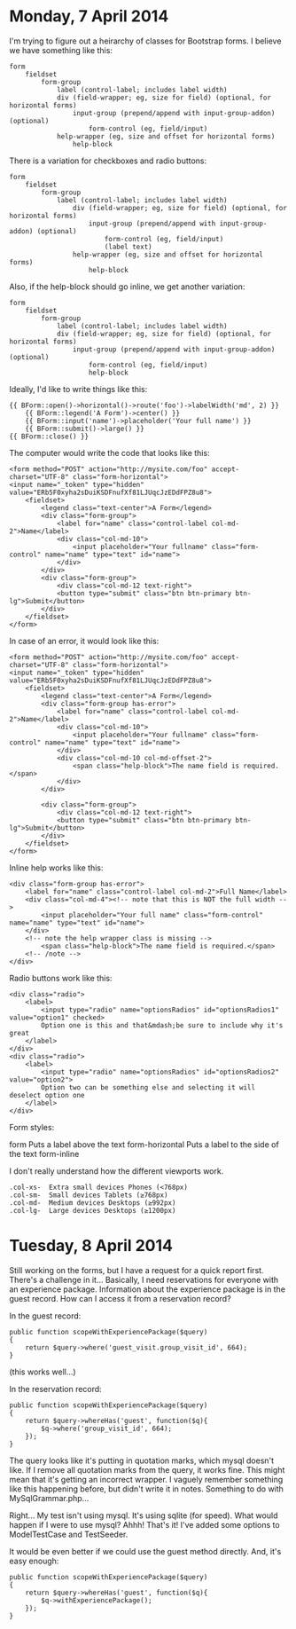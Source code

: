 Monday, 7 April 2014
======================
I'm trying to figure out a heirarchy of classes for Bootstrap forms. I believe we have something like this:

    form
        fieldset
            form-group
                label (control-label; includes label width)
                div (field-wrapper; eg, size for field) (optional, for horizontal forms)
                    input-group (prepend/append with input-group-addon) (optional)
                        form-control (eg, field/input)
                help-wrapper (eg, size and offset for horizontal forms)
                    help-block

There is a variation for checkboxes and radio buttons:

    form
        fieldset
            form-group
                label (control-label; includes label width)
                    div (field-wrapper; eg, size for field) (optional, for horizontal forms)
                        input-group (prepend/append with input-group-addon) (optional)
                            form-control (eg, field/input)
                            (label text)
                    help-wrapper (eg, size and offset for horizontal forms)
                        help-block

Also, if the help-block should go inline, we get another variation:

    form
        fieldset
            form-group
                label (control-label; includes label width)
                div (field-wrapper; eg, size for field) (optional, for horizontal forms)
                    input-group (prepend/append with input-group-addon) (optional)
                        form-control (eg, field/input)
                        help-block


Ideally, I'd like to write things like this:

    {{ BForm::open()->horizontal()->route('foo')->labelWidth('md', 2) }}
        {{ BForm::legend('A Form')->center() }}
        {{ BForm::input('name')->placeholder('Your full name') }}
        {{ BForm::submit()->large() }}
    {{ BForm::close() }}

The computer would write the code that looks like this:

    <form method="POST" action="http://mysite.com/foo" accept-charset="UTF-8" class="form-horizontal">
    <input name="_token" type="hidden" value="ERb5F0xyha2sDuiKSDFnufXf81LJUqcJzEDdFPZ8u8">
        <fieldset>
            <legend class="text-center">A Form</legend>
            <div class="form-group">
                <label for="name" class="control-label col-md-2">Name</label>
                <div class="col-md-10">
                    <input placeholder="Your fullname" class="form-control" name="name" type="text" id="name">
                </div>
            </div>
            <div class="form-group">
                <div class="col-md-12 text-right">
                <button type="submit" class="btn btn-primary btn-lg">Submit</button>
            </div>
        </fieldset>
    </form>

In case of an error, it would look like this:

    <form method="POST" action="http://mysite.com/foo" accept-charset="UTF-8" class="form-horizontal">
    <input name="_token" type="hidden" value="ERb5F0xyha2sDuiKSDFnufXf81LJUqcJzEDdFPZ8u8">
        <fieldset>
            <legend class="text-center">A Form</legend>
            <div class="form-group has-error">
                <label for="name" class="control-label col-md-2">Name</label>
                <div class="col-md-10">
                    <input placeholder="Your fullname" class="form-control" name="name" type="text" id="name">
                </div>
                <div class="col-md-10 col-md-offset-2">
                    <span class="help-block">The name field is required.</span>
                </div>
            </div>

            <div class="form-group">
                <div class="col-md-12 text-right">
                <button type="submit" class="btn btn-primary btn-lg">Submit</button>
            </div>
        </fieldset>
    </form>

Inline help works like this:

    <div class="form-group has-error">
        <label for="name" class="control-label col-md-2">Full Name</label>
        <div class="col-md-4"><!-- note that this is NOT the full width -->
            <input placeholder="Your full name" class="form-control" name="name" type="text" id="name">
        </div>
        <!-- note the help wrapper class is missing -->
            <span class="help-block">The name field is required.</span>
        <!-- /note -->
    </div>


Radio buttons work like this:

    <div class="radio">
        <label>
            <input type="radio" name="optionsRadios" id="optionsRadios1" value="option1" checked>
            Option one is this and that&mdash;be sure to include why it's great
        </label>
    </div>
    <div class="radio">
        <label>
            <input type="radio" name="optionsRadios" id="optionsRadios2" value="option2">
            Option two can be something else and selecting it will deselect option one
        </label>
    </div>

Form styles:

form             Puts a label above the text
form-horizontal  Puts a label to the side of the text
form-inline      

I don't really understand how the different viewports work.

    .col-xs-  Extra small devices Phones (<768px)  
    .col-sm-  Small devices Tablets (≥768px)  
    .col-md-  Medium devices Desktops (≥992px)    
    .col-lg-  Large devices Desktops (≥1200px)



Tuesday, 8 April 2014
======================
Still working on the forms, but I have a request for a quick report first. There's a challenge in it... Basically, I need reservations for everyone with an experience package. Information about the experience package is in the guest record. How can I access it from a reservation record?

In the guest record:

    public function scopeWithExperiencePackage($query)
    {
        return $query->where('guest_visit.group_visit_id', 664);
    }

(this works well...)

In the reservation record:

    public function scopeWithExperiencePackage($query)
    {
        return $query->whereHas('guest', function($q){
            $q->where('group_visit_id', 664);
        });
    }

The query looks like it's putting in quotation marks, which mysql doesn't like. If I remove all quotation marks from the query, it works fine. This might mean that it's getting an incorrect wrapper. I vaguely remember something like this happening before, but didn't write it in notes. Something to do with MySqlGrammar.php...

Right... My test isn't using mysql. It's using sqlite (for speed). What would happen if I were to use mysql? Ahhh! That's it! I've added some options to ModelTestCase and TestSeeder.

It would be even better if we could use the guest method directly. And, it's easy enough:

    public function scopeWithExperiencePackage($query)
    {
        return $query->whereHas('guest', function($q){
            $q->withExperiencePackage();
        });
    }





